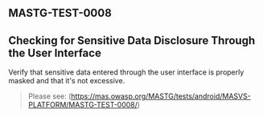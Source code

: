 ##  MASTG-TEST-0008

## Checking for Sensitive Data Disclosure Through the User Interface

Verify that sensitive data entered through the user interface is properly masked and that it's not excessive.

> Please see: (https://mas.owasp.org/MASTG/tests/android/MASVS-PLATFORM/MASTG-TEST-0008/)